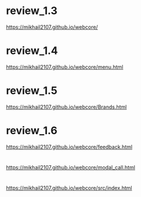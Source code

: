# review_1.3
https://mikhail2107.github.io/webcore/
# review_1.4
https://mikhail2107.github.io/webcore/menu.html
# review_1.5
https://mikhail2107.github.io/webcore/Brands.html
# review_1.6
https://mikhail2107.github.io/webcore/feedback.html
#
https://mikhail2107.github.io/webcore/modal_call.html
#
https://mikhail2107.github.io/webcore/src/index.html

